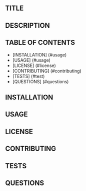 ## TITLE

## DESCRIPTION

## TABLE OF CONTENTS

* [INSTALLATION] (#usage)
* [USAGE] (#usage)
* [LICENSE] (#license)
* [CONTRIBUTING] (#contributing)
* [TESTS] (#test)
* [QUESTIONS] (#questions)

## INSTALLATION

## USAGE

## LICENSE

## CONTRIBUTING

## TESTS

## QUESTIONS 